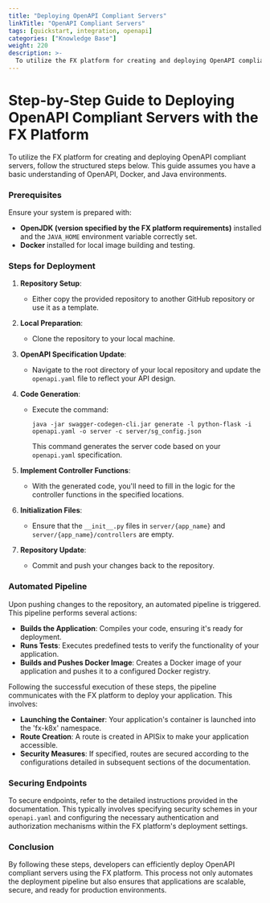 ```yaml
---
title: "Deploying OpenAPI Compliant Servers"
linkTitle: "OpenAPI Compliant Servers"
tags: [quickstart, integration, openapi]
categories: ["Knowledge Base"]
weight: 220
description: >-
  To utilize the FX platform for creating and deploying OpenAPI compliant servers, follow the structured steps below.
---
```


# Step-by-Step Guide to Deploying OpenAPI Compliant Servers with the FX Platform

To utilize the FX platform for creating and deploying OpenAPI compliant servers, follow the structured steps below. This guide assumes you have a basic understanding of OpenAPI, Docker, and Java environments.

### Prerequisites

Ensure your system is prepared with:

- **OpenJDK (version specified by the FX platform requirements)** installed and the `JAVA_HOME` environment variable correctly set.
- **Docker** installed for local image building and testing.

### Steps for Deployment

1. **Repository Setup**:

   - Either copy the provided repository to another GitHub repository or use it as a template.

2. **Local Preparation**:

   - Clone the repository to your local machine.

3. **OpenAPI Specification Update**:

   - Navigate to the root directory of your local repository and update the `openapi.yaml` file to reflect your API design.

4. **Code Generation**:

   - Execute the command:

     ```
     java -jar swagger-codegen-cli.jar generate -l python-flask -i openapi.yaml -o server -c server/sg_config.json
     ```

     This command generates the server code based on your `openapi.yaml` specification.

5. **Implement Controller Functions**:

   - With the generated code, you'll need to fill in the logic for the controller functions in the specified locations.

6. **Initialization Files**:

   - Ensure that the `__init__.py` files in `server/{app_name}` and `server/{app_name}/controllers` are empty.

7. **Repository Update**:

   - Commit and push your changes back to the repository.

### Automated Pipeline

Upon pushing changes to the repository, an automated pipeline is triggered. This pipeline performs several actions:

- **Builds the Application**: Compiles your code, ensuring it's ready for deployment.
- **Runs Tests**: Executes predefined tests to verify the functionality of your application.
- **Builds and Pushes Docker Image**: Creates a Docker image of your application and pushes it to a configured Docker registry.

Following the successful execution of these steps, the pipeline communicates with the FX platform to deploy your application. This involves:

- **Launching the Container**: Your application's container is launched into the 'fx-k8x' namespace.
- **Route Creation**: A route is created in APISix to make your application accessible.
- **Security Measures**: If specified, routes are secured according to the configurations detailed in subsequent sections of the documentation.

### Securing Endpoints

To secure endpoints, refer to the detailed instructions provided in the documentation. This typically involves specifying security schemes in your `openapi.yaml` and configuring the necessary authentication and authorization mechanisms within the FX platform's deployment settings.

### Conclusion

By following these steps, developers can efficiently deploy OpenAPI compliant servers using the FX platform. This process not only automates the deployment pipeline but also ensures that applications are scalable, secure, and ready for production environments.